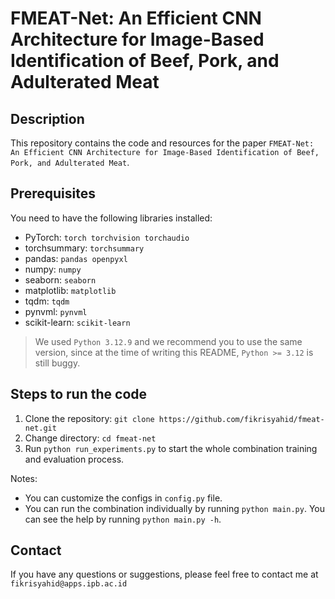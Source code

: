 # FMEAT-Net: An Efficient CNN Architecture for Image-Based Identification of Beef, Pork, and Adulterated Meat

## Description
This repository contains the code and resources for the paper `FMEAT-Net: An Efficient CNN Architecture for Image-Based Identification of Beef, Pork, and Adulterated Meat`.

## Prerequisites
You need to have the following libraries installed:
- PyTorch: `torch torchvision torchaudio`
- torchsummary: `torchsummary`
- pandas: `pandas openpyxl`
- numpy: `numpy`
- seaborn: `seaborn`
- matplotlib: `matplotlib`
- tqdm: `tqdm`
- pynvml: `pynvml`
- scikit-learn: `scikit-learn`

> We used `Python 3.12.9` and we recommend you to use the same version, since at the time of writing this README, `Python >= 3.12` is still buggy.

## Steps to run the code
1. Clone the repository: `git clone https://github.com/fikrisyahid/fmeat-net.git`
2. Change directory: `cd fmeat-net`
3. Run `python run_experiments.py` to start the whole combination training and evaluation process.

Notes:
- You can customize the configs in `config.py` file.
- You can run the combination individually by running `python main.py`. You can see the help by running `python main.py -h`.

## Contact
If you have any questions or suggestions, please feel free to contact me at `fikrisyahid@apps.ipb.ac.id`